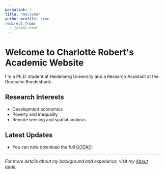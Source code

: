 ```yaml
---
permalink: /
title: "Welcome"
author_profile: true
redirect_from: 
  - /about.html
---
```


# Welcome to Charlotte Robert's Academic Website

I'm a Ph.D. student at Heidelberg University and a Research Assistant at the Deutsche Bundesbank. 

## Research Interests
- Development economics
- Poverty and inequality 
- Remote sensing and spatial analysis 

## Latest Updates
- You can now download the full [GODAD](https://godad.me/)!

---

*For more details about my background and experience, visit my [About page](/about/).*